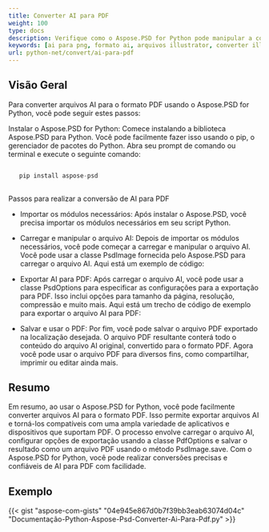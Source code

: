 ```yaml
---
title: Converter AI para PDF
weight: 100
type: docs
description: Verifique como o Aspose.PSD for Python pode manipular a conversão de imagens AI para PDF
keywords: [ai para png, formato ai, arquivos illustrator, converter illustrator, ai para pdf, ai para jpeg, ai para tiff, ai para psd, api psd, python, exemplo de código]
url: python-net/convert/ai-para-pdf
---
```


## **Visão Geral**
Para converter arquivos AI para o formato PDF usando o Aspose.PSD for Python, você pode seguir estes passos:

Instalar o Aspose.PSD for Python: Comece instalando a biblioteca Aspose.PSD para Python. Você pode facilmente fazer isso usando o pip, o gerenciador de pacotes do Python. Abra seu prompt de comando ou terminal e execute o seguinte comando:

```python

   pip install aspose-psd
  
```

Passos para realizar a conversão de AI para PDF

- Importar os módulos necessários: Após instalar o Aspose.PSD, você precisa importar os módulos necessários em seu script Python.
- Carregar e manipular o arquivo AI: Depois de importar os módulos necessários, você pode começar a carregar e manipular o arquivo AI. Você pode usar a classe PsdImage fornecida pelo Aspose.PSD para carregar o arquivo AI. Aqui está um exemplo de código:

- Exportar AI para PDF: Após carregar o arquivo AI, você pode usar a classe PsdOptions para especificar as configurações para a exportação para PDF. Isso inclui opções para tamanho da página, resolução, compressão e muito mais. Aqui está um trecho de código de exemplo para exportar o arquivo AI para PDF:

- Salvar e usar o PDF: Por fim, você pode salvar o arquivo PDF exportado na localização desejada. O arquivo PDF resultante conterá todo o conteúdo do arquivo AI original, convertido para o formato PDF. Agora você pode usar o arquivo PDF para diversos fins, como compartilhar, imprimir ou editar ainda mais.

## **Resumo**
Em resumo, ao usar o Aspose.PSD for Python, você pode facilmente converter arquivos AI para o formato PDF. Isso permite exportar arquivos AI e torná-los compatíveis com uma ampla variedade de aplicativos e dispositivos que suportam PDF. O processo envolve carregar o arquivo AI, configurar opções de exportação usando a classe PdfOptions e salvar o resultado como um arquivo PDF usando o método PsdImage.save. Com o Aspose.PSD for Python, você pode realizar conversões precisas e confiáveis de AI para PDF com facilidade.

## **Exemplo**
{{< gist "aspose-com-gists" "04e945e867d0b7f39bb3eab63074d04c" "Documentação-Python-Aspose-Psd-Converter-Ai-Para-Pdf.py" >}}
